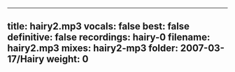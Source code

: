 
---
title: hairy2.mp3
vocals: false
best: false
definitive: false
recordings: hairy-0
filename: hairy2.mp3
mixes: hairy2-mp3
folder: 2007-03-17/Hairy
weight: 0
---
